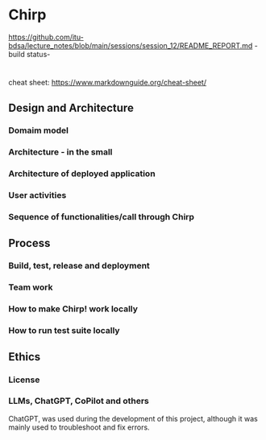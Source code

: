 # Chirp
https://github.com/itu-bdsa/lecture_notes/blob/main/sessions/session_12/README_REPORT.md
-build status-
#
cheat sheet: https://www.markdownguide.org/cheat-sheet/

## Design and Architecture

### Domaim model

### Architecture - in the small

### Architecture of deployed application

### User activities

### Sequence of functionalities/call through Chirp


## Process

### Build, test, release and deployment

### Team work

### How to make Chirp! work locally

### How to run test suite locally


## Ethics

### License

### LLMs, ChatGPT, CoPilot and others
ChatGPT, was used during the development of this project, although it was mainly used to troubleshoot and fix errors.